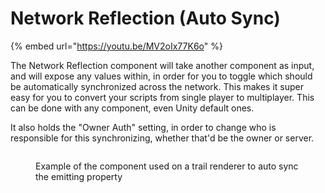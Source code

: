 # Network Reflection (Auto Sync)

{% embed url="https://youtu.be/MV2oIx77K6o" %}

The Network Reflection component will take another component as input, and will expose any values within, in order for you to toggle which should be automatically synchronized across the network. This makes it super easy for you to convert your scripts from single player to multiplayer. This can be done with any component, even Unity default ones.

It also holds the "Owner Auth" setting, in order to change who is responsible for this synchronizing, whether that'd be the owner or server.

<figure><img src="../../.gitbook/assets/image (3) (1).png" alt=""><figcaption><p>Example of the component used on a trail renderer to auto sync the emitting property</p></figcaption></figure>
